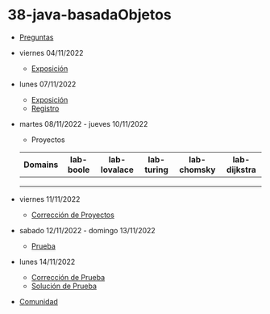 # 38-java-basadaObjetos

- [Preguntas](https://escuela.it/master-programacion-diseno-software)
- viernes 04/11/2022
  - [Exposición](https://escuela.it/master-programacion-diseno-software)
- lunes 07/11/2022
  - [Exposición](https://escuela.it/master-programacion-diseno-software)
  - [Registro](https://forms.gle/L4doCUUtdPmYffF79)
- martes 08/11/2022 - jueves 10/11/2022
  - Proyectos
  
  |Domains|lab-boole|lab-lovalace|lab-turing|lab-chomsky|lab-dijkstra|
  |-------|---------|------------|----------|-----------|--------------|
  |       |         |            |          |           |              |
  |       |         |            |          |           |              |
  |       |         |            |          |           |              |
- viernes 11/11/2022
  - [Corrección de Proyectos](https://escuela.it/master-programacion-diseno-software)
- sabado 12/11/2022 - domingo 13/11/2022
  - [Prueba](https://forms.gle/1ZeBv3LUbQaz7Vqq7)
- lunes 14/11/2022
  - [Corrección de Prueba](https://escuela.it/master-programacion-diseno-software)
  - [Solución de Prueba](https://docs.google.com/spreadsheets/d/1Uwtqa5VdD5wK2X7eLgkS6_th16aPnsW8pa5Ft2TyLPo/edit#gid=0)
- [Comunidad](https://app.slack.com/client/T02S3KYD464/C02UL9D0F4G)
